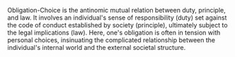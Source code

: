 
Obligation-Choice is the antinomic mutual relation between duty, principle, and law. It involves an individual's sense of responsibility (duty) set against the code of conduct established by society (principle), ultimately subject to the legal implications (law). Here, one's obligation is often in tension with personal choices, insinuating the complicated relationship between the individual's internal world and the external societal structure.

